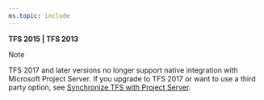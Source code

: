 ```yaml
---
ms.topic: include
---
```


**TFS 2015 | TFS 2013**

> [!NOTE]    
> TFS 2017 and later versions no longer support native integration with Microsoft Project Server. If you upgrade to TFS 2017 or want to use a third party option, see [Synchronize TFS with Project Server](/azure/devops/reference/tfs-ps-sync/sync-ps-tfs).   